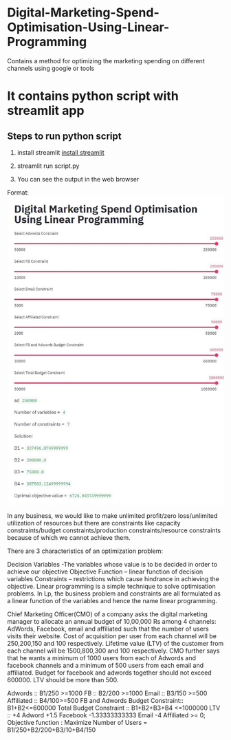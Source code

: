 # Digital-Marketing-Spend-Optimisation-Using-Linear-Programming
Contains a method for optimizing the marketing spending on different channels using google or tools

# It contains python script with streamlit app 

## Steps to run python script

1.  install streamlit 
[install streamlit](https://docs.streamlit.io/en/latest/troubleshooting/clean-install.html)

2.  streamlit run script.py

3.  You can see the output in the web browser

Format: 
![Alt Text](https://github.com/Abhishek-Gargha-Maheshwarappa/Digital-Marketing-Spend-Optimisation-Using-Linear-Programming/blob/master/Streamlit.JPG)

In any business, we would like to make unlimited profit/zero loss/unlimited utilization of resources but there are constraints like capacity constraints/budget constraints/production constraints/resource constraints because of which we cannot achieve them.

There are 3 characteristics of an optimization problem:

Decision Variables -The variables whose value is to be decided in order to achieve our objective
Objective Function – linear function of decision variables
Constraints – restrictions which cause hindrance in achieving the objective.
Linear programming is a simple technique to solve optimisation problems. In Lp, the business problem and constraints are all formulated as a linear function of the variables and hence the name linear programming.

Chief Marketing Officer(CMO) of a company asks the digital marketing manager to allocate an annual budget of 10,00,000 Rs among 4 channels: AdWords, Facebook, email and affiliated such that the number of users visits their website. Cost of acquisition per user from each channel will be 250,200,150 and 100 respectively. Lifetime value (LTV) of the customer from each channel will be 1500,800,300 and 100 respectively. CMO further says that he wants a minimum of 1000 users from each of Adwords and facebook channels and a minimum of 500 users from each email and affiliated. Budget for facebook and adwords together should not exceed 600000. LTV should be more than 500.

Adwords :: B1/250 >=1000
FB :: B2/200 >=1000
Email :: B3/150 >=500
Affiliated :: B4/100>=500
FB and Adwords Budget Constraint:: B1+B2<=600000
Total Budget Constraint :: B1+B2+B3+B4 <=1000000
LTV :: +4 Adword +1.5 Facebook -1.33333333333 Email -4 Affiliated >= 0;
Objective function : Maximize Number of Users = B1/250+B2/200+B3/10+B4/150
